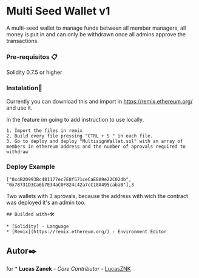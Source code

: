 # Multi Seed Wallet v1

A multi-seed wallet to manage funds between all member managers, all money is put in and can only be withdrawn once all admins approve the transactions.


### Pre-requisitos 📋

Solidity 0.7.5 or higher



### Instalation🔧

Currently you can download this and import in https://remix.ethereum.org/ and use it. 

In the feature im going to add instruction to use locally.

```
1. Import the files in remix
2. Build every file pressing "CTRL + S " in each file.
3. Go to deploy and deploy "MultisignWallet.sol" with an array of members in ethereum address and the number of aprovals required to withdraw
```
### Deploy Example



```
["0x4B20993Bc481177ec7E8f571ceCaE8A9e22C02db", "0x78731D3Ca6b7E34aC0F824c42a7cC18A495cabaB"],3

```
Two wallets with 3 aprovals, because the address with wich the contract was deployed it's an admin too.

```
## Builded with+🛠️

* [Solidity] - Language
* [Remix](https://remix.ethereum.org/) - Environment Editor 

```
## Autor✒️


 for * **Lucas Zanek** - *Core Contributor* - [LucasZNK](https://github.com/LucasZNK)
